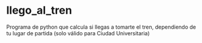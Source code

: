 # llego_al_tren
Programa de python que calcula si llegas a tomarte el tren, dependiendo de tu lugar de partida (solo válido para Ciudad Universitaria)
